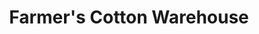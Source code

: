 ---
title: "Farmer's Cotton Warehouse"
url: /louisville/farmers-cotton-warehouse/
shop: agrarian
---